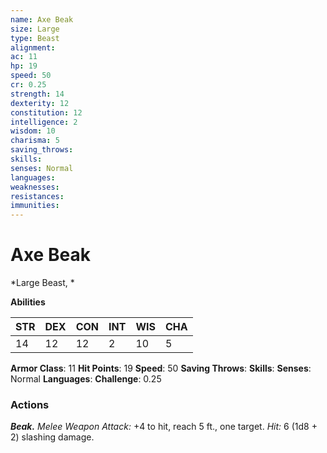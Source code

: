 ```yaml
---
name: Axe Beak
size: Large
type: Beast
alignment: 
ac: 11
hp: 19
speed: 50
cr: 0.25
strength: 14
dexterity: 12
constitution: 12
intelligence: 2
wisdom: 10
charisma: 5
saving_throws: 
skills: 
senses: Normal
languages: 
weaknesses:
resistances:
immunities:
---
```


# Axe Beak

*Large Beast, *

**Abilities**

| STR | DEX | CON | INT | WIS | CHA |
| --- | --- | --- | --- | --- | --- |
| 14 | 12 | 12 | 2 | 10 | 5 |

**Armor Class**: 11
**Hit Points**: 19
**Speed**: 50
**Saving Throws**: 
**Skills**: 
**Senses**: Normal
**Languages**: 
**Challenge**: 0.25

### Actions
***Beak.*** *Melee Weapon Attack:* +4 to hit, reach 5 ft., one target. *Hit:* 6 (1d8 + 2) slashing damage.
